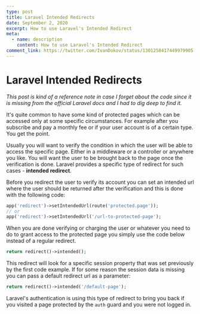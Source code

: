```yaml
---
type: post
title: Laravel Intended Redirects
date: September 2, 2020
excerpt: How to use Laravel's Intended Redirect
meta:
  - name: description
    content: How to use Laravel's Intended Redirect
comment_link: https://twitter.com/IvanDokov/status/1301258417449979905
---
```


# Laravel Intended Redirects

*This post is kind of a reference note in case I forget about the code since it is missing from the official Laravel docs and I had to dig deep to find it.*

It's quite common to have some kind of protected pages which can be accessed only at some specific circumstances. For example after you subscribe and pay a monthly fee or if your user account is of a certain type. You get the point.  

Usually you will want to verify the condition in which the user will be able to access the specific page. Either in a middleware or a controller or anywhere you like. You will want the user to be brought back to the page once the verification is done. Laravel provides a specific type of redirect for such cases - **intended redirect**.

Before you redirect the user to verify its account you can set an intended url where the user should be returned after the verification and this is done with the following code:

```php
app('redirect')->setIntendedUrl(route('protected.page'));
// or
app('redirect')->setIntendedUrl('/url-to-protected-page');
```

When you are done verifying or charging the user or whatever you need to do to grant access to the protected page you simply use the code below instead of a regular redirect.

```php
return redirect()->intended();
```

This redirect will look for a specific session property that was set previously by the first code example. If for some reason the session data is missing you can pass a default redirect url as a parameter:
 
```php
return redirect()->intended('/default-page');
```

Laravel's authentication is using this type of redirect to bring you back if you visited a page protected by the `auth` guard and you were not logged in.
